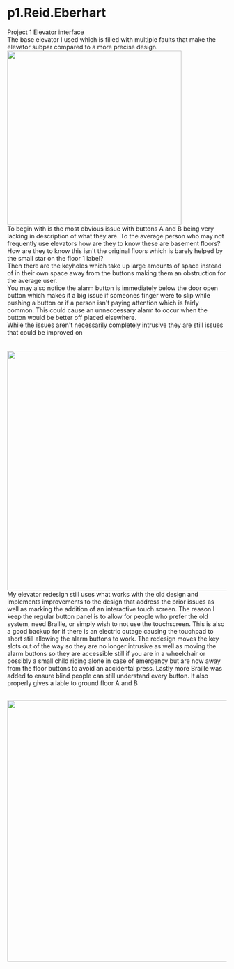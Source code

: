 # p1.Reid.Eberhart
Project 1 Elevator interface<br>
The base elevator I used which is filled with multiple faults that make the elevator subpar compared to a more precise design.
<img src ="https://user-images.githubusercontent.com/114603576/192837002-301ef6e3-8a27-4f3e-acd5-0d7af09e9742.jpeg" width = "400"> <br>
To begin with is the most obvious issue with buttons A and B being very lacking in description of what they are. To the average person who may not frequently use elevators how are they to know these are basement floors? How are they to know this isn't the original floors which is barely helped by the small star on the floor 1 label?<br>
Then there are the keyholes which take up large amounts of space instead of in their own space away from the buttons making them an obstruction for the average user.<br>
You may also notice the alarm button is immediately below the door open button which makes it a big issue if someones finger were to slip while pushing a button or if a person isn't paying attention which is fairly common. This could cause an unneccessary alarm to occur when the button would be better off placed elsewhere.<br>
While the issues aren't necessarily completely intrusive they are still issues that could be improved on<br>
<br><br>
<img src ="https://user-images.githubusercontent.com/114603576/192915799-f39da6b0-5c2f-4580-a3af-1150e4631c11.jpeg" width = "550"><br>
My elevator redesign still uses what works with the old design and implements improvements to the design that address the prior issues as well as marking the addition of an interactive touch screen. The reason I keep the regular button panel is to allow for people who prefer the old system, need Braille, or simply wish to not use the touchscreen. This is also a good backup for if there is an electric outage causing the touchpad to short still allowing the alarm buttons to work. The redesign moves the key slots out of the way so they are no longer intrusive as well as moving the alarm buttons so they are accessible still if you are in a wheelchair or possibly a small child riding alone in case of emergency but are now away from the floor buttons to avoid an accidental press. Lastly more Braille was added to ensure blind people can still understand every button. It also properly gives a lable to ground floor A and B<br><br>

<img src ="https://user-images.githubusercontent.com/114603576/192923694-740d2a83-b796-477a-9a47-a4ee4e9976d6.gif" width = 600><br>
